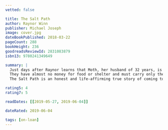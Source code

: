 ```yaml
---
vetted: false

title: The Salt Path
author: Raynor Winn
publisher: Michael Joseph
image: cover.jpg
dateBookPublished: 2018-03-22
pageCount: 288
bookHeight: 236
goodreadsReviewId: 2831083879
isbn13: 9780241349649

summary: |
  Just days after Raynor learns that Moth, her husband of 32 years, is terminally ill, their home and livelihood is taken away. With nothing left and little time, they make the brave and impulsive decision to walk the 630 miles of the sea-swept South West Coast Path, from Somerset to Dorset, via Devon and Cornwall.
  They have almost no money for food or shelter and must carry only the essentials for survival on their backs as they live wild in the ancient, weathered landscape of cliffs, sea and sky. Yet through every step, every encounter, and every test along the way, their walk becomes a remarkable journey.
  The Salt Path is an honest and life-affirming true story of coming to terms with grief and the healing power of the natural world. Ultimately, it is a portrayal of home, and how it can be lost, rebuilt, and rediscovered in the most unexpected ways.

rating5: 4
rating7: 5

readDates: [[2019-05-27, 2019-06-04]]

dateRated: 2019-06-04

tags: [on-loan]
---
```

